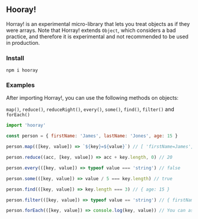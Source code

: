 ## Hooray!

Horray! is an experimental micro-library that lets you treat objects as if they were arrays.
Note that Horray! extends `Object`, which considers a bad practice, and therefore it is experimental and not recommended to be used in production.

### Install
```
npm i hooray
```

### Examples

After importing Horray!, you can use the following methods on objects: 

`map()`, `reduce()`, `reduceRight()`, `every()`, `some()`, `find()`, `filter()` and `forEach()`

```js
import 'hooray'

const person = { firstName: 'James', lastName: 'Jones', age: 15 }

person.map(([key, value]) => `${key}=${value}`) // [ 'firstName=James', 'lastName=Jones', 'age=15' ]

person.reduce((acc, [key, value]) => acc + key.length, 0) // 20

person.every(([key, value]) => typeof value === 'string') // false

person.some(([key, value]) => value / 5 === key.length) // true

person.find(([key, value]) => key.length === 3) // { age: 15 }

person.filter(([key, value]) => typeof value == 'string') // { firstName: 'James', lastName: 'Jones' }

person.forEach(([key, value]) => console.log(key, value)) // You can assume the result :)
```
